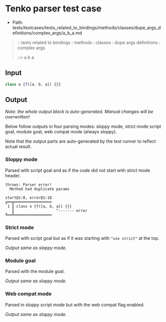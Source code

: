 # Tenko parser test case

- Path: tests/testcases/tests_related_to_bindings/methods/classes/dupe_args_definitions/complex_args/a_b_a.md

> :: tests related to bindings : methods : classes : dupe args definitions : complex args
>
> ::> a b a

## Input

`````js
class o {f([a, b, a]) {}}
`````

## Output

_Note: the whole output block is auto-generated. Manual changes will be overwritten!_

Below follow outputs in four parsing modes: sloppy mode, strict mode script goal, module goal, web compat mode (always sloppy).

Note that the output parts are auto-generated by the test runner to reflect actual result.

### Sloppy mode

Parsed with script goal and as if the code did not start with strict mode header.

`````
throws: Parser error!
  Method had duplicate params

start@1:0, error@1:18
╔══╦═════════════════
 1 ║ class o {f([a, b, a]) {}}
   ║                   ^------- error
╚══╩═════════════════

`````

### Strict mode

Parsed with script goal but as if it was starting with `"use strict"` at the top.

_Output same as sloppy mode._

### Module goal

Parsed with the module goal.

_Output same as sloppy mode._

### Web compat mode

Parsed in sloppy script mode but with the web compat flag enabled.

_Output same as sloppy mode._
